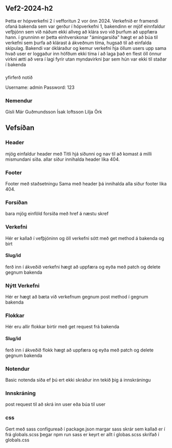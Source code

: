## Vef2-2024-h2

Þetta er hópverkefni 2 í vefforitun 2 vor önn 2024.
Verkefnið er framendi ofaná bakenda sem var gerður í hópverkefni 1,
bakendinn er mjöf einnfaldur vefþjónn sem við náðum ekki allveg að klára
svo við þurfum að uppfæra hann. í grunninn er þetta einhverskonar "ámingarsíða"
hægt er að búa til verkefni sem þurfa að klárast á ákveðnum tíma, hugsað til að einfalda skipulag.
Bakendi var ókláraður og kemur verkefni hja öllum users upp sama hvað user er loggaður inn höfðum ekki tíma í að laga það
en flest öll önnur virkni ætti að vera í lagi fyrir utan myndavirkni þar sem hún var ekki til staðar í bakenda

###
yfirferð notið

Username: admin
Password: 123

### Nemendur

Gísli Már Guðmundsson
Ísak loftsson
Lilja Örk

## Vefsíðan

### Header

mjög einfaldur header með Titli hjá síðunni og nav til að komast á milli mismundani síða.
allar síður innihalda header líka 404.

### Footer

Footer með staðsetningu
Sama með header þá innihalda alla síður footer lika 404.

### Forsíðan

bara mjög einföld forsíða með href á næstu skref

### Verkefni

Hér er kallað í vefþjóninn og öll verkefni sótt með get method á bakenda og birt

#### Slug/id

ferð inn í ákveðið verkefni hægt að uppfæra og eyða með patch og delete gegnum bakenda

### Nýtt Verkefni

Hér er hægt að bæta við verkefnum gegnum post method í gegnum bakenda

### Flokkar 

Hér eru allir flokkar birtir með get request frá bakenda

#### Slug/id

ferð inn í ákveðið flokk hægt að uppfæra og eyða með patch og delete gegnum bakenda

### Notendur

Basic notenda síða ef þú ert ekki skráður inn tekið þig á innskráningu

### Innskráning

post request til að skrá inn user eða búa til user

### css

Gert með sass configureað í package.json 
margar sass skrár sem kallað er í frá globals.scss
þegar npm run sass er keyrt er allt í globas.scss skrifað í globals.css
